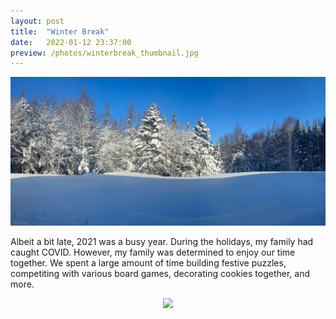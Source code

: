 ```yaml
---
layout: post
title:  "Winter Break"
date:   2022-01-12 23:37:00
preview: /photos/winterbreak_thumbnail.jpg
---
```


![Forest Covered in Snow](/photos/winterbreak_real.JPG)

Albeit a bit late, 2021 was a busy year. During the holidays, my family had caught COVID. However, my family was determined to enjoy 
our time together. We spent a large amount of time building festive puzzles, competiting with various board games, decorating cookies together, and more. 


<p align="center">
  <img src="http://aupenn.tk/photos/snowgingerbreadman.JPG" />
</p>

<!--
In addition to the various activities I mentioned, my family also watched a few films. I missed the majority of these films. However, I joined my family for one movie
of my choice. 

On a whim, I chose a film that a friend casually recommended and I believe it has become one of my favorite movies. 

![12 Angry Men Poster](/photos/12angrymen.jpg)

The film is called **12 Angry Men (1957)**. 

I was unfamiliar with this film upon finding it. I was not aware it frequently was listed on lists listing the "best films of all time." 
After watching it, I find myself to list it among my favorites as well. As you likely would gather off the title, the film is largely compelling
because of its characters. The characters themselves feel like legitimate people as they battle it out just over an hour and a half. Throughout the film's length,
they largely find themselves coming to terms with the decision they have to make and the responsibilty they've been trusted with. The various perspectives and mindsets
at play throughout the film make it a compelling drama and one I could easily recommend. Frankly, I find it to be a must-watch and would encourage you to place it 
at the top of your watchlist. 
-->
